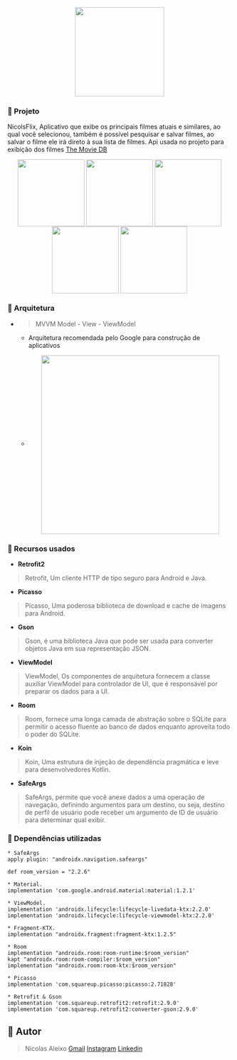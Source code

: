 
<br></br>
<p align=center>
<img width=200 src="https://user-images.githubusercontent.com/75820713/181814005-b512fc81-73a0-4547-ac47-63411dc73344.png"></img>
</p>


### 🚀 Projeto 
NicolsFlix, Aplicativo que exibe os principais filmes atuais e similares, ao qual você selecionou, também é possível pesquisar e salvar filmes, ao salvar o filme ele irá direto à sua lista de filmes. Api usada no projeto para exibição dos filmes [The Movie DB](https://www.themoviedb.org/)



<p align=center>
<img width=150 align=center src="https://user-images.githubusercontent.com/75820713/181812847-d78de437-ed73-4fcf-bafe-3a676daf1874.png"></img>
<img width=150 align=center src="https://user-images.githubusercontent.com/75820713/181812913-c440300a-c926-4f35-99aa-2a4757ef5994.png"></img>
<img width=150 align=center src="https://user-images.githubusercontent.com/75820713/181812946-e372ff8c-8c81-42ca-8631-d44d81936326.png"></img>
<img width=150 align=center src="https://user-images.githubusercontent.com/75820713/181812990-64faad69-87ba-4dd9-9673-dca736df7834.png"></img>
<img width=150 align=center src="https://user-images.githubusercontent.com/75820713/181812998-c8e0f59b-09b9-47ad-bceb-8abc4d1a0c7a.png"></img>
</p>


### 🔧 Arquitetura
- > MVVM  Model - View - ViewModel
	- Arquitetura recomendada pelo Google para construção de aplicativos
	- <p align=center> <img width=400 align=center src="https://i.imgur.com/W8iEzjo.png"></img> </p>

### 🔗 Recursos usados
- **Retrofit2**
> Retrofit,  Um cliente HTTP de tipo seguro para Android e Java.
- **Picasso**
> Picasso, Uma poderosa biblioteca de download e cache de imagens para Android.
- **Gson**
> Gson, é uma biblioteca Java que pode ser usada para converter objetos Java em sua representação JSON.
- **ViewModel**
> ViewModel, Os componentes de arquitetura fornecem a classe auxiliar ViewModel para controlador de UI, que é responsável por preparar os dados para a UI.
- **Room**
> Room, fornece uma longa camada de abstração sobre o SQLite para permitir o acesso fluente ao banco de dados enquanto aproveita todo o poder do SQLite.
- **Koin** 
> Koin, Uma estrutura de injeção de dependência pragmática e leve para desenvolvedores Kotlin.
- **SafeArgs**
> SafeArgs, permite que você anexe dados a uma operação de navegação, definindo argumentos para um destino, ou seja, destino de perfil de usuário pode receber um argumento de ID de usuário para determinar qual exibir.

### 🧰 Dependências utilizadas 
```
* SafeArgs
apply plugin: "androidx.navigation.safeargs"

def room_version = "2.2.6"

* Material.
implementation 'com.google.android.material:material:1.2.1'

* ViewModel.
implementation 'androidx.lifecycle:lifecycle-livedata-ktx:2.2.0'
implementation 'androidx.lifecycle:lifecycle-viewmodel-ktx:2.2.0'

* Fragment-KTX.
implementation "androidx.fragment:fragment-ktx:1.2.5"

* Room  
implementation "androidx.room:room-runtime:$room_version"  
kapt "androidx.room:room-compiler:$room_version"  
implementation "androidx.room:room-ktx:$room_version"

* Picasso  
implementation 'com.squareup.picasso:picasso:2.71828'

* Retrofit & Gson  
implementation 'com.squareup.retrofit2:retrofit:2.9.0'  
implementation 'com.squareup.retrofit2:converter-gson:2.9.0'

```

## 👦 Autor
> Nicolas Aleixo
> [Gmail](nicolasaleixo2020@gmail.com)
> [Instagram](https://www.instagram.com/nicolas09aa/)
> [Linkedin](https://www.linkedin.com/in/nicolas-aleixo/)
